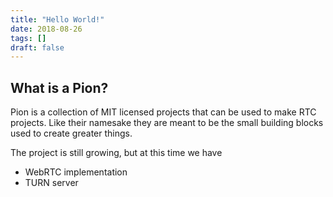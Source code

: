 ```yaml
---
title: "Hello World!"
date: 2018-08-26
tags: []
draft: false
---
```


## What is a Pion?
Pion is a collection of MIT licensed projects that can be used to make RTC projects. Like their namesake they are meant to be
the small building blocks used to create greater things.

The project is still growing, but at this time we have

* WebRTC implementation
* TURN server
